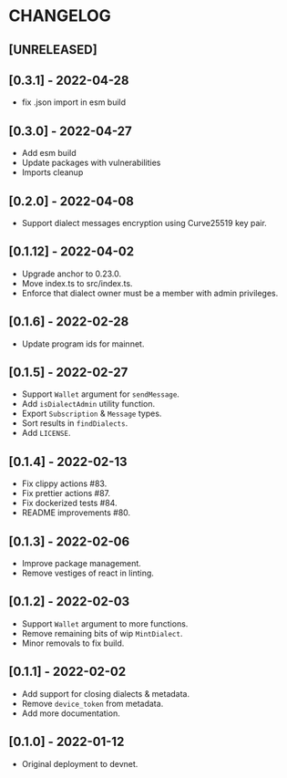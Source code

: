 # CHANGELOG

## [UNRELEASED]

## [0.3.1] - 2022-04-28

- fix .json import in esm build

## [0.3.0] - 2022-04-27

- Add esm build
- Update packages with vulnerabilities
- Imports cleanup

## [0.2.0] - 2022-04-08

- Support dialect messages encryption using Curve25519 key pair.

## [0.1.12] - 2022-04-02

- Upgrade anchor to 0.23.0.
- Move index.ts to src/index.ts.
- Enforce that dialect owner must be a member with admin privileges.

## [0.1.6] - 2022-02-28

- Update program ids for mainnet.

## [0.1.5] - 2022-02-27

- Support `Wallet` argument for `sendMessage`.
- Add `isDialectAdmin` utility function.
- Export `Subscription` & `Message` types.
- Sort results in `findDialects`.
- Add `LICENSE`.

## [0.1.4] - 2022-02-13

- Fix clippy actions #83.
- Fix prettier actions #87.
- Fix dockerized tests #84.
- README improvements #80.

## [0.1.3] - 2022-02-06

- Improve package management.
- Remove vestiges of react in linting.

## [0.1.2] - 2022-02-03

- Support `Wallet` argument to more functions.
- Remove remaining bits of wip `MintDialect`.
- Minor removals to fix build.

## [0.1.1] - 2022-02-02

- Add support for closing dialects & metadata.
- Remove `device_token` from metadata.
- Add more documentation.

## [0.1.0] - 2022-01-12

- Original deployment to devnet.
